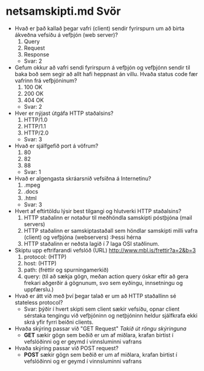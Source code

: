 # netsamskipti.md Svör

* Hvað er það kallað þegar vafri (client) sendir fyrirspurn um að birta ákveðna vefsíðu á vefþjón (web server)?
  1. Query
  2. Request
  3. Response
  * Svar: 2
* Gefum okkur að vafri sendi fyrirspurn á vefþjón og vefþjónn sendir til baka boð sem segir að allt hafi heppnast án villu.  Hvaða status code fær vafrinn frá vefþjóninum?
  1. 100 OK
  2. 200 OK
  3. 404 OK
  * Svar: 2
* Hver er nýjast útgáfa HTTP staðalsins?
  1. HTTP/1.0
  2. HTTP/1.1
  3. HTTP/2.0
  * Svar: 3
* Hvað er sjálfgefið port á vöfrum?
  1. 80
  2. 82
  3. 88
  * Svar: 1
* Hvað er algengasta skráarsnið vefsíðna á Internetinu?
  1. .mpeg
  2. .docs
  3. .html
  * Svar: 3
* Hvert af eftirtöldu lýsir best tilgangi og hlutverki HTTP staðalsins?
  1. HTTP staðalinn er notaður til meðhöndla samskipti póstþjóna (mail servers)
  2. HTTP staðalinn er samskiptastaðall sem höndlar samskipti milli vafra (client) og vefþjóna (webservers) :Þessi hérna 
  3. HTTP staðalinn er neðsta lagið í 7 laga OSI staðlinum.
* Skiptu upp eftrifarandi vefslóð (URL) http://www.mbl.is/frettir?a=2&b=3
  1. protocol: (HTTP)
  2. host: (HTTP)
  3. path: (fréttir og spurningamerkið)
  4. query: (til að sækja gögn, meðan action query óskar eftir að gera frekari aðgerðir á gögnunum, svo sem eyðingu, innsetningu og uppfærslu.)
* Hvað er átt við með því þegar talað er um að HTTP staðallinn sé stateless protocol?
  * Svar: þýðir í hvert skipti sem client sækir vefsíðu, opnar client sérstaka tengingu við vefþjóninn og netþjóninn heldur sjálfkrafa ekki skrá yfir fyrri beiðni clients.
* Hvaða skýring passar við "GET Request" _Takið út röngu skýringuna_
  * **GET** sækir gögn sem beðið er um af miðlara, krafan birtist í vefslóðinni og er geymd í vinnsluminni vafrans
* Hvaða skýring passar við POST request?
  * **POST** sækir gögn sem beðið er um af miðlara, krafan birtist í vefslóðinni og er geymd í vinnsluminni vafrans
